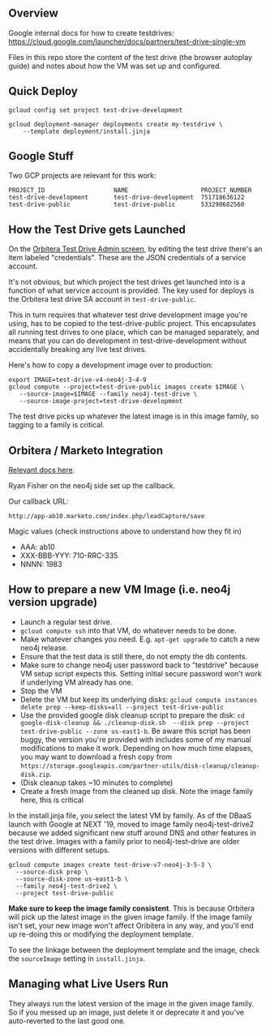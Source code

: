## Overview

Google internal docs for how to create testdrives:
https://cloud.google.com/launcher/docs/partners/test-drive-single-vm

Files in this repo store the content of the test drive (the browser autoplay
guide) and notes about how the VM was set up and configured.

## Quick Deploy

```
gcloud config set project test-drive-development

gcloud deployment-manager deployments create my-testdrive \
    --template deployment/install.jinja
```

## Google Stuff

Two GCP projects are relevant for this work:

```
PROJECT_ID                   NAME                    PROJECT_NUMBER
test-drive-development       test-drive-development  751718636122
test-drive-public            test-drive-public       533290682560
```

## How the Test Drive gets Launched

On the [Orbitera Test Drive Admin screen](https://neo4j.orbitera.com/c2m/testDrives), by editing the test
drive there's an item labeled "credentials".  These are the JSON credentials of a service account.

It's not obvious, but which project the test drives get launched into is a function of what service account
is provided.  The key used for deploys is the Orbitera test drive SA account in `test-drive-public`.

This in turn requires that whatever test drive development image you're using, has to be copied to the test-drive-public
project.  This encapsulates all running test drives to one place, which can be managed separately, and means that you
can do development in test-drive-development without accidentally breaking any live test drives.

Here's how to copy a development image over to production:

```
export IMAGE=test-drive-v4-neo4j-3-4-9
gcloud compute --project=test-drive-public images create $IMAGE \
   --source-image=$IMAGE --family neo4j-test-drive \
   --source-image-project=test-drive-development
```

The test drive picks up whatever the latest image is in this image family, so tagging to a family is critical.

## Orbitera / Marketo Integration

[Relevant docs here](https://www.orbitera.com/marketo-joins-orbitera-callback-club/).

Ryan Fisher on the neo4j side set up the callback.

Our callback URL:

```
http://app-ab10.marketo.com/index.php/leadCapture/save
```

Magic values (check instructions above to understand how they fit in)

- AAA: ab10
- XXX-BBB-YYY: 710-RRC-335
- NNNN: 1983

## How to prepare a new VM Image (i.e. neo4j version upgrade)

- Launch a regular test drive.
- `gcloud compute ssh` into that VM, do whatever needs to be done.
- Make whatever changes you need.  E.g. `apt-get upgrade` to catch a new neo4j release.
- Ensure that the test data is still there, do not empty the db contents.
- Make sure to change neo4j user password back to "testdrive" because VM setup
script expects this.  Setting initial secure password won't work if underlying VM
already has one.
- Stop the VM
- Delete the VM but keep its underlying disks: `gcloud compute instances delete prep --keep-disks=all --project test-drive-public`
- Use the provided google disk cleanup script to prepare the disk: `cd  google-disk-cleanup && ./cleanup-disk.sh  --disk prep --project test-drive-public --zone us-east1-b`.  Be aware this script has been buggy, the version you're provided with includes some of my manual modifications to make it work. Depending on how much time elapses, you may want to download a fresh copy from `https://storage.googleapis.com/partner-utils/disk-cleanup/cleanup-disk.zip`.
- (Disk cleanup takes ~10 minutes to complete)
- Create a fresh image from the cleaned up disk.  Note the image family here, this is critical

In the install.jinja file, you select the latest VM by family.  As of the DBaaS launch with
Google at NEXT '19, moved to image family neo4j-test-drive2 because we added significant new
stuff around DNS and other features in the test drive.   Images with a family prior to 
neo4j-test-drive are older versions with different setups.

```
gcloud compute images create test-drive-v7-neo4j-3-5-3 \
  --source-disk prep \
  --source-disk-zone us-east1-b \
  --family neo4j-test-drive2 \
  --project test-drive-public
```

**Make sure to keep the image family consistent**.  This is because Orbitera will pick up the latest image in the given image family. If the image family isn't set, your new image won't affect Oribitera in any way, and you'll end up re-doing this or modifying the deployment template.  

To see the linkage between the deployment template and the image, check the `sourceImage` setting in `install.jinja`.

## Managing what Live Users Run

They always run the latest version of the image in the given image family.  So if you messed up an image, just delete it or deprecate it and you've auto-reverted to the last good one.
